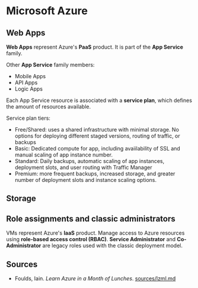 # Microsoft Azure

## Web Apps
__Web Apps__ represent Azure's __PaaS__ product. It is part of the __App Service__ family.

Other __App Service__ family members:
  - Mobile Apps
  - API Apps
  - Logic Apps

Each App Service resource is associated with a __service plan__, which defines the amount of resources available.

Service plan tiers:
  - Free/Shared: uses a shared infrastructure with minimal storage. No options for deploying different staged versions, routing of traffic, or backups
  - Basic: Dedicated compute for app, including avaiilability of SSL and manual scaling of app instance number.
  - Standard: Daily backups, automatic scaling of app instances, deployment slots, and user routing with Traffic Manager
  - Premium: more frequent backups, increased storage, and greater number of deployment slots and instance scaling options.

## Storage


## Role assignments and classic administrators
VMs represent Azure's __IaaS__ product.
Manage access to Azure resources using __role-based access control (RBAC)__. __Service Administrator__ and __Co-Administrator__ are legacy roles used with the classic deployment model.


## Sources
  - Foulds, Iain. _Learn Azure in a Month of Lunches_. [sources/lzml.md](../sources/lzml.md)
